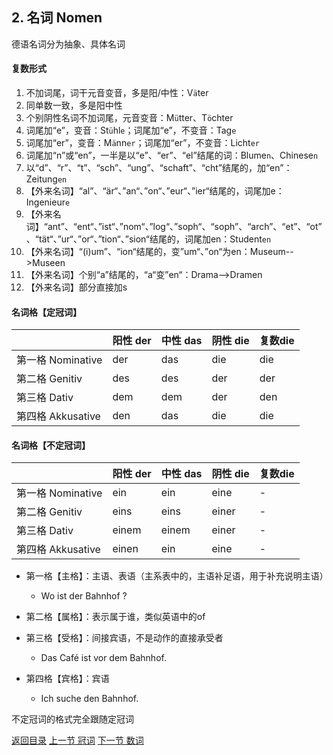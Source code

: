 ## 2. 名词 Nomen

德语名词分为抽象、具体名词

#### 复数形式

1. 不加词尾，词干元音变音，多是阳/中性：V`ä`ter
2. 同单数一致，多是阳中性
3. 个别阴性名词不加词尾，元音变音：M`ü`tter、T`ö`chter
4. 词尾加“e”，变音：St`ü`hl`e`；词尾加“e”，不变音：Tag`e`
5. 词尾加“er”，变音：M`ä`nn`er`；词尾加“er”，不变音：Licht`er`
6. 词尾加“n”或“en”，一半是以“e”、“er”、“el”结尾的词：Blume`n`、Chinese`n`
7. 以“d”、“r”、“t”、“sch”、“ung”、“schaft”、“cht”结尾的，加“en”：Zeitung`en`
8. 【外来名词】“al”、“är“、”an“、”on“、”eur“、”ier“结尾的，词尾加e：Ingenieur`e`
9. 【外来名词】“ant”、“ent“、”ist“、”nom“、”log“、”soph“、“soph”、“arch”、“et”、“ot”、“tät“、”ur“、”or“、”tion“、”sion“结尾的，词尾加en：Student`en`
10. 【外来名词】“(i)um”、“ion“结尾的，变”um“、”on“为en：Museum-->Museen
11. 【外来名词】个别“a”结尾的，“a“变”en“：Drama-->Dramen
12. 【外来名词】部分直接加s

#### 名词格【定冠词】

|                   | 阳性 der | 中性 das | 阴性 die | 复数die |
| ----------------- | -------- | -------- | -------- | ------- |
| 第一格 Nominative | der      | das      | die      | die     |
| 第二格 Genitiv    | des      | des      | der      | der     |
| 第三格 Dativ      | dem      | dem      | der      | den     |
| 第四格 Akkusative | den      | das      | die      | die     |

#### 名词格【不定冠词】

|                   | 阳性 der | 中性 das | 阴性 die | 复数die |
| ----------------- | -------- | -------- | -------- | ------- |
| 第一格 Nominative | ein      | ein      | eine     | -       |
| 第二格 Genitiv    | eins     | eins     | einer    | -       |
| 第三格 Dativ      | einem    | einem    | einer    | -       |
| 第四格 Akkusative | einen    | ein      | eine     | -       |

* 第一格【主格】：主语、表语（主系表中的，主语补足语，用于补充说明主语）
  * Wo ist der Bahnhof ?

* 第二格【属格】：表示属于谁，类似英语中的of
* 第三格【受格】：间接宾语，不是动作的直接承受者
  * Das Café ist vor dem Bahnhof.

* 第四格【宾格】：宾语
  * Ich suche den Bahnhof.


不定冠词的格式完全跟随定冠词



[返回目录](../README.md) [上一节 冠词](1-Artikel-冠词.md) [下一节 数词](3-Zahlwort-数词.md)

